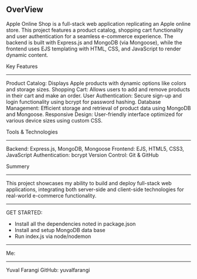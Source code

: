 
**OverView**
-----------------------
Apple Online Shop is a full-stack web application replicating an Apple online store. 
This project features a product catalog, shopping cart functionality 
and user authentication for a seamless e-commerce experience. 
The backend is built with Express.js and MongoDB (via Mongoose), 
while the frontend uses EJS templating with HTML, CSS, and JavaScript to render dynamic content.



Key Features
**********************
Product Catalog: Displays Apple products with dynamic options like colors and storage sizes.
Shopping Cart: Allows users to add and remove products in their cart and make an order.
User Authentication: Secure sign-up and login functionality using bcrypt for password hashing.
Database Management: Efficient storage and retrieval of product data using MongoDB and Mongoose.
Responsive Design: User-friendly interface optimized for various device sizes using custom CSS.



Tools & Technologies
**********************
Backend: Express.js, MongoDB, Mongoose
Frontend: EJS, HTML5, CSS3, JavaScript
Authentication: bcrypt
Version Control: Git & GitHub



Summery
**********************
This project showcases my ability to build and deploy full-stack web applications, 
integrating both server-side and client-side technologies for real-world e-commerce functionality.


-----------------------------------------------------

GET STARTED:
- Install all the dependencies noted in package.json
- Install and setup MongoDB data base
- Run index.js via node/nodemon

-----------------------------------------------------


Me:
**********************
Yuval Farangi
GitHub: yuvalfarangi
